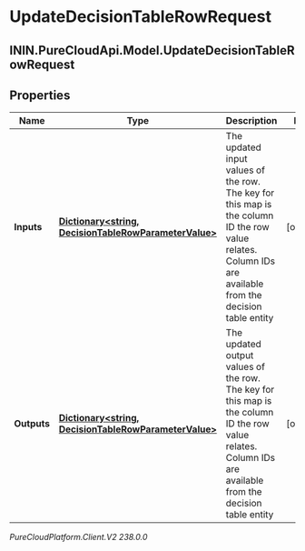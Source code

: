 # UpdateDecisionTableRowRequest

## ININ.PureCloudApi.Model.UpdateDecisionTableRowRequest

## Properties

|Name | Type | Description | Notes|
|------------ | ------------- | ------------- | -------------|
| **Inputs** | [**Dictionary&lt;string, DecisionTableRowParameterValue&gt;**](DecisionTableRowParameterValue) | The updated input values of the row. The key for this map is the column ID the row value relates. Column IDs are available from the decision table entity | [optional] |
| **Outputs** | [**Dictionary&lt;string, DecisionTableRowParameterValue&gt;**](DecisionTableRowParameterValue) | The updated output values of the row. The key for this map is the column ID the row value relates. Column IDs are available from the decision table entity | [optional] |



_PureCloudPlatform.Client.V2 238.0.0_
